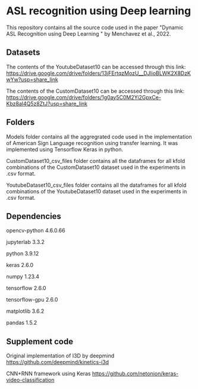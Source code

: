 # ASL recognition using Deep learning
This repository contains all the source code used in the paper "Dynamic ASL Recognition using Deep Learning " by Menchavez et al., 2022.

## Datasets

The contents of the YoutubeDataset10 can be accessed through this link:
https://drive.google.com/drive/folders/13jFErtqzMozU__DJlioBLWK2X8DzKwYw?usp=share_link

The contents of the CustomDataset10 can be accessed through this link:
https://drive.google.com/drive/folders/1g0ay5C0M2Yi2GpxCe-Kbz8al4Q5z8ZtJ?usp=share_link


## Folders

Models folder contains all the aggregrated code used in the implementation of American Sign Language recognition using transfer learning. It was implemented using Tensorflow Keras in python.

CustomDataset10_csv_files folder contains all the dataframes for all kfold combinations of the CustomDataset10 dataset used in the experiments in .csv format.

YoutubeDataset10_csv_files folder contains all the dataframes for all kfold combinations of the YoutubeDataset10 dataset used in the experiments in .csv format.


## Dependencies

opencv-python 4.6.0.66

jupyterlab 3.3.2

python 3.9.12

keras 2.6.0

numpy 1.23.4

tensorflow 2.6.0

tensorflow-gpu 2.6.0

matplotlib 3.6.2

pandas 1.5.2

## Supplement code

Original implementation of I3D by deepmind https://github.com/deepmind/kinetics-i3d

CNN+RNN framework using Keras https://github.com/netonion/keras-video-classification

